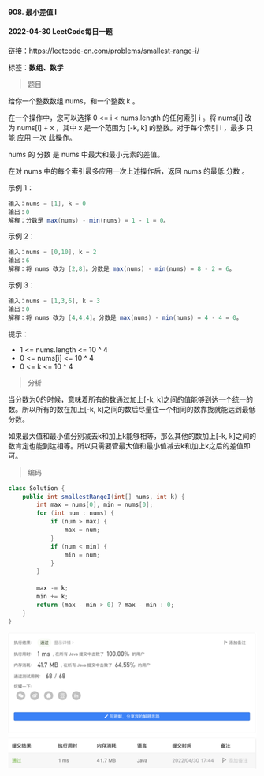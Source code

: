 #### 908. 最小差值 I

#### 2022-04-30 LeetCode每日一题

链接：https://leetcode-cn.com/problems/smallest-range-i/

标签：**数组、数学**

> 题目

给你一个整数数组 nums，和一个整数 k 。

在一个操作中，您可以选择 0 <= i < nums.length 的任何索引 i 。将 nums[i] 改为 nums[i] + x ，其中 x 是一个范围为 [-k, k] 的整数。对于每个索引 i ，最多 只能 应用 一次 此操作。

nums 的 分数 是 nums 中最大和最小元素的差值。 

在对  nums 中的每个索引最多应用一次上述操作后，返回 nums 的最低 分数 。

示例 1：

```java
输入：nums = [1], k = 0
输出：0
解释：分数是 max(nums) - min(nums) = 1 - 1 = 0。
```

示例 2：

```java
输入：nums = [0,10], k = 2
输出：6
解释：将 nums 改为 [2,8]。分数是 max(nums) - min(nums) = 8 - 2 = 6。
```

示例 3：

```java
输入：nums = [1,3,6], k = 3
输出：0
解释：将 nums 改为 [4,4,4]。分数是 max(nums) - min(nums) = 4 - 4 = 0。
```


提示：

- 1 <= nums.length <= 10 ^ 4
- 0 <= nums[i] <= 10 ^ 4
- 0 <= k <= 10 ^ 4

> 分析

当分数为0的时候，意味着所有的数通过加上[-k, k]之间的值能够到达一个统一的数。所以所有的数在加上[-k, k]之间的数后尽量往一个相同的数靠拢就能达到最低分数。

如果最大值和最小值分别减去k和加上k能够相等，那么其他的数加上[-k, k]之间的数肯定也能到达相等。所以只需要管最大值和最小值减去k和加上k之后的差值即可。

> 编码

```java
class Solution {
    public int smallestRangeI(int[] nums, int k) {
        int max = nums[0], min = nums[0];
        for (int num : nums) {
            if (num > max) {
                max = num;
            }
            if (num < min) {
                min = num;
            }
        }

        max -= k;
        min += k;
        return (max - min > 0) ? max - min : 0;
    }
}
```

![image-20220430174428803](908.最小差值I.assets/image-20220430174428803-1311870.png)